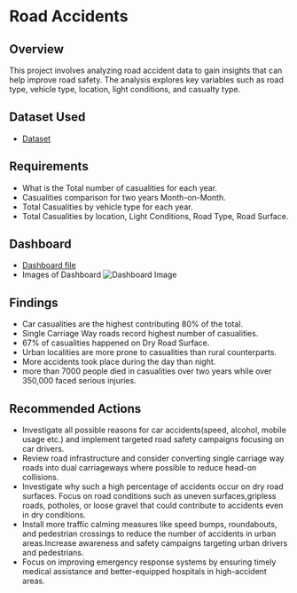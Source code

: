# Road Accidents
## Overview
This project involves analyzing road accident data to gain insights that can help improve road safety. The analysis explores key variables such as road type, vehicle type, location, light conditions, and casualty type.

## Dataset Used
- [Dataset](https://github.com/Shaz-Techie/Road-Accidents/blob/main/Road%20Accident%20Data.xlsx)

## Requirements
- What is the Total number of casualities for each year.
- Casualities comparison for two years Month-on-Month.
- Total Casualities by vehicle type for each year.
- Total Casualities by location, Light Conditions, Road Type, Road Surface.

## Dashboard
- [Dashboard file](https://github.com/Shaz-Techie/Road-Accidents/blob/main/Road%20Accident%20Data.xlsx)
- Images of Dashboard
![Dashboard Image](https://github.com/user-attachments/assets/0622c6b3-599c-4b50-9700-ccf3af9ca846)

## Findings
- Car casualities are the highest contributing 80% of the total.
- Single Carriage Way roads record highest number of casualities.
- 67% of casualities happened on Dry Road Surface.
- Urban localities are more prone to casualities than rural counterparts.
- More accidents took place during the day than night.
- more than 7000 people died in casualities over two years while over 350,000 faced serious injuries. 
## Recommended Actions
- Investigate all possible reasons for car accidents(speed, alcohol, mobile usage etc.) and implement targeted road safety campaigns focusing on car drivers.
- Review road infrastructure and consider converting single carriage way roads into dual carriageways where possible to reduce head-on collisions.
- Investigate why such a high percentage of accidents occur on dry road surfaces. Focus on road conditions such as uneven surfaces,gripless roads, potholes, or loose gravel that could 
  contribute to accidents even in dry conditions.
- Install more traffic calming measures like speed bumps, roundabouts, and pedestrian crossings to reduce the number of accidents in urban areas.Increase awareness and safety campaigns 
  targeting urban drivers and pedestrians.
- Focus on improving emergency response systems by ensuring timely medical assistance and better-equipped hospitals in high-accident areas.


